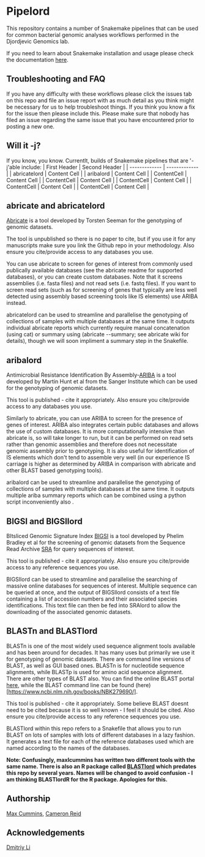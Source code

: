 # Pipelord
This repository contains a number of Snakemake pipelines that can be used for common bacterial genomic analyses workflows performed in the Djordjevic Genomics lab.

If you need to learn about Snakemake installation and usage please check the documentation [here](https://snakemake.readthedocs.io/en/stable/).

## Troubleshooting and FAQ
If you have any difficulty with these workflows please click the issues tab on this repo and file an issue report with as much detail as you think might be necessary for us to help troubleshoot things. If you think you know a fix for the issue then please include this. Please make sure that nobody has filed an issue regarding the same issue that you have encountered prior to posting a new one.

## Will it -j?
If you know, you know. Currentlt, builds of Snakemake pipelines that are '-j'able include:
| First Header  | Second Header |
| ------------- | ------------- |
|  abricatelord  | Content Cell  |
|  aribalord  | Content Cell  |
|  ContentCell  | Content Cell  |
|  ContentCell  | Content Cell  |
|  ContentCell  | Content Cell  |
|  ContentCell  | Content Cell  |
|  ContentCell  | Content Cell  |




## abricate and abricatelord
[Abricate](https://github.com/tseemann/abricate) is a tool developed by Torsten Seeman for the genotyping of genomic datasets.

The tool is unpublished so there is no paper to cite, but if you use it for any manuscripts make sure you link the Github repo in your methodology. Also ensure you cite/provide access to any databases you use.

You can use abricate to screen for genes of interest from commonly used publically available databases (see the abricate readme for supported databases), or you can create custom databases. Note that it screens assemblies (i.e. fasta files) and not read sets (i.e. fastq files). If you want to screen read sets (such as for screening of genes that typically are less well detected using assembly based screening tools like IS elements) use ARIBA instead.

abricatelord can be used to streamline and parallelise the genotyping of collections of samples with multiple databases at the same time. It outputs individual abricate reports which currently require manual concatenation (using cat) or summary using (abricate --summary; see abricate wiki for details), though we will soon impliment a summary step in the Snakefile.

## aribalord
Antimicrobial Resistance Identification By Assembly-[ARIBA](https://github.com/sanger-pathogens/ariba) is a tool developed by Martin Hunt et al from the Sanger Institute which can be used for the genotyping of genomic datasets.

This tool is published - cite it appropriately. Also ensure you cite/provide access to any databases you use.

Similarly to abricate, you can use ARIBA to screen for the presence of genes of interest. ARIBA also integrates certain public databases and allows the use of custom databases. It is more computationally intensive than abricate is, so will take longer to run, but it can be performed on read sets rather than genomic assemblies and therefore does not necessitate genomic assembly prior to genotyping. It is also useful for identification of IS elements which don't tend to assemble very well (in our experience IS carriage is higher as determined by ARIBA in comparison with abricate and other BLAST based genotyping tools).

aribalord can be used to streamline and parallelise the genotyping of collections of samples with multiple databases at the same time. It outputs multiple ariba summary reports which can be combined using a python script inconveniently also . 

## BIGSI and BIGSIlord
BItsliced Genomic Signature Index [BIGSI](http://www.bigsi.io/) is a tool developed by Phelim Bradley et al for the screening of genomic datasets from the Sequence Read Archive [SRA](https://www.ncbi.nlm.nih.gov/sra) for query sequences of interest.

This tool is published - cite it appropriately. Also ensure you cite/provide access to any reference sequences you use.

BIGSIlord can be used to streamline and parallelise the searching of massive online databases for sequences of interest. Multiple sequence can be queried at once, and the output of BIGSIlord consists of a text file containing a list of accession numbers and their associated species identifications. This text file can then be fed into SRAlord to allow the downloading of the associated genomic datasets.

## BLASTn and BLASTlord
BLASTn is one of the most widely used sequence alignment tools available and has been around for decades. It has many uses but primarily we use it for genotyping of genomic datasets. There are command line versions of BLAST, as well as GUI based ones. BLASTn is for nucleotide sequence alignments, while BLASTp is used for amino acid sequence alignment. There are other types of BLAST also. You can find the online BLAST portal [here](https://blast.ncbi.nlm.nih.gov/Blast.cgi), while the BLAST command line can be found (here)[https://www.ncbi.nlm.nih.gov/books/NBK279690/].

This tool is published - cite it appropriately. Some believe BLAST doesnt need to be cited because it is so well known - I feel it should be cited. Also ensure you cite/provide access to any reference sequences you use.

BLASTlord within this repo refers to a Snakefile that allows you to run BLAST on lots of samples with lots of different databases in a lazy fashion. It generates a text file for each of the reference databases used which are named according to the names of the databases.

**Note: Confusingly, maxlcummins has written two different tools with the same name. There is also an R package called [BLASTlord](https://github.com/maxlcummins/BLASTlord) which predates this repo by several years. Names will be changed to avoid confusion - I am thinking BLASTlordR for the R package. Apologies for this.**


## Authorship
[Max Cummins](https://github.com/maxlcummins/), [Cameron Reid](https://github.com/cjreid)

## Acknowledgements
[Dmitriy Li](https://github.com/Tu6ka)
